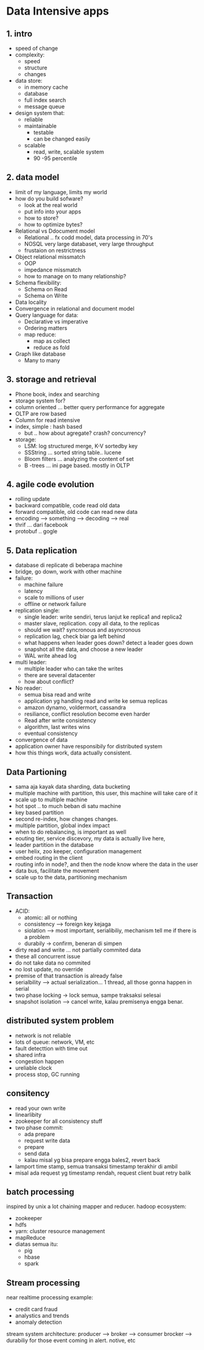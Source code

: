 # Data Intensive apps
## 1. intro
- speed of change
- complexity:
    - speed
    - structure
    - changes
- data store:
    - in memory cache
    - database
    - full index search
    - message queue
- design system that:
    - reliable
    - maintainable
        - testable
        - can be changed easily
    - scalable
        - read, write, scalable system
        - 90 -95 percentile

## 2. data model
- limit of my language, limits my world
- how do you build sofware?
    - look at the real world
    - put info into your apps
    - how to store?
    - how to optimize bytes?
- Relational vs Ddocument model
    - Relational .. fx codd model, data processing in 70's
    - NOSQL very large databaset, very large throughput
    - frustaion on restrictness
- Object relational missmatch
    - OOP
    - impedance missmatch
    - how to manage on to many relationship?
- Schema flexibility:
    - Schema on Read
    - Schema on Write
- Data locality
- Convergence in relational and document model
- Query language for data:
    - Declarative vs imperative
    - Ordering matters
    - map reduce:
        - map as collect
        - reduce as fold
- Graph like database
    - Many to many


## 3. storage and retrieval
- Phone book, index and searching
- storage system for?
- column oriented ... better query performance for aggregate
- OLTP are row based
- Column for read intensive
- index, simple : hash based
    - but .. how about agregate? crash? concurrency?
- storage:
    - LSM: log structured merge, K-V sortedby key
    - SSString ... sorted string table.. lucene
    - Bloom filters ... analyzing the content of set
    - B -trees ... ini page based. mostly in OLTP

## 4. agile code evolution
- rolling update
- backward compatible, code read old data
- forward compatible, old code can read new data
- encoding --> something --> decoding --> real
- thrif ... dari facebook
- protobuf .. gogle

## 5. Data replication
- database di replicate di beberapa machine
- bridge, go down, work with other machine
- failure:
    - machine failure
    - latency
    - scale to millions of user
    - offline or network failure
- replication single:
    - single leader: write sendiri, terus lanjut ke replica1 and replica2
    - master slave, replication. copy all data, to the replicas
    - should we wait? syncronous and asyncronous
    -  replication lag, check biar ga left behind
    - what happens when leader goes down? detect a leader goes down
    - snapshot all the data, and choose a new leader
    - WAL write ahead log
- multi leader:
    - multiple leader who can take the writes
    - there are several datacenter
    - how about conflict?
- No reader:
    - semua bisa read and write
    - application yg handling read and write ke semua replicas
    - amazon dynamo, voldermort, cassandra
    - resiliance, conflict resolution become even harder
    - Read after write consistency
    - algorithm, last writes wins
    - eventual consistency
- convergence of data
- application owner have responsibily for distributed system
- how this things work, data actually consistent.

## Data Partioning
- sama aja kayak data sharding, data bucketing
- multiple machine with partition, this user, this machine will take care of it
- scale up to multiple machine
- hot spot .. to much beban di satu machine
- key based partition
- second re-index, how changes changes.
- multiple partition, global index impact
- when to do rebalancing, is important as well
- eouting tier, service discevory, my data is actually live here, 
- leader partition in the database
- user helix, zoo keeper, configuration management
- embed routing in the client
- routing info in node?, and then the node know where the data in the user
- data bus, facilitate the movement
- scale up to the data, partitioning mechanism

## Transaction
- ACID:
    - atomic: all or nothing
    - consistency --> foreign key kejaga
    - siolation --> most important, serialibiliy, mechanism tell me if there is a problem
    - durabily -> confirm, beneran di simpen
- dirty read and write ... not partially commited data
- these all concurrent issue
- do not take data no commited
- no lost update, no override
- premise of that transaction is already false
- serialbility --> actual serialization... 1 thread, all those gonna happen in serial
- two phase locking -> lock semua, sampe traksaksi selesai
- snapshot isolation --> cancel write, kalau premisenya engga benar.

## distributed system problem
- network is not reliable
- lots of queue: network, VM, etc
- fault detecttion with time out
- shared infra
- congestion happen
- ureliable clock
- process stop, GC running

## consitency
- read your own write
- linearlibity
- zookeeper for all consistency stuff
- two phase commit:
    - ada prepare
    - request write data
    - prepare
    - send data
    - kalau misal yg bisa prepare engga bales2, revert back
- lamport time stamp, semua transaksi timestamp terakhir di ambil
- misal ada request yg timestamp rendah, request client buat retry balik

## batch processing
inspired by unix a lot
chaining mapper and reducer.
hadoop ecosystem:
- zookeeper
- hdfs
- yarn: cluster resource management
- mapReduce
- diatas semua itu:
    - pig
    - hbase
    - spark

## Stream processing
near realtime processing
example:
- credit card fraud
- analystics and trends
- anomaly detection

stream system architecture:
producer --> broker --> consumer
brocker --> durabiliy for those event coming in
alert. notive, etc
 

